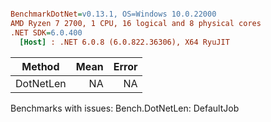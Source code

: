 ``` ini

BenchmarkDotNet=v0.13.1, OS=Windows 10.0.22000
AMD Ryzen 7 2700, 1 CPU, 16 logical and 8 physical cores
.NET SDK=6.0.400
  [Host] : .NET 6.0.8 (6.0.822.36306), X64 RyuJIT


```
|    Method | Mean | Error |
|---------- |-----:|------:|
| DotNetLen |   NA |    NA |

Benchmarks with issues:
  Bench.DotNetLen: DefaultJob
